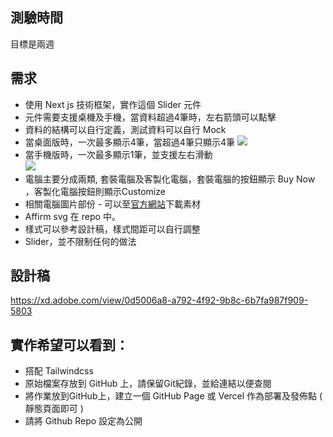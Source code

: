 ## 測驗時間
目標是兩週
## 需求 
* 使用 Next js 技術框架，實作這個 Slider 元件
* 元件需要支援桌機及手機，當資料超過4筆時，左右箭頭可以點擊
* 資料的結構可以自行定義，測試資料可以自行 Mock
* 當桌面版時，一次最多顯示4筆，當超過4筆只顯示4筆
![](https://hackmd.io/_uploads/Sk2gF8MF2.png)
* 當手機版時，一次最多顯示1筆，並支援左右滑動  
![](https://hackmd.io/_uploads/Hkk-9UzYh.png)
* 電腦主要分成兩類, 套裝電腦及客製化電腦，套裝電腦的按鈕顯示 Buy Now ，客製化電腦按鈕則顯示Customize
* 相關電腦圖片部份 - 可以至[官方網站](https://www.ibuypower.com/)下載素材
* Affirm svg 在 repo 中。
* 樣式可以參考設計稿，樣式間距可以自行調整
* Slider，並不限制任何的做法

## 設計稿
https://xd.adobe.com/view/0d5006a8-a792-4f92-9b8c-6b7fa987f909-5803

## 實作希望可以看到：
* 搭配 Tailwindcss
* 原始檔案存放到 GitHub 上，請保留Git紀錄，並給連結以便查閱
* 將作業放到GitHub上，建立一個 GitHub Page 或 Vercel 作為部署及發佈點 ( 靜態頁面即可 )
* 請將 Github Repo 設定為公開
